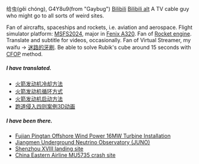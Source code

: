 给虫(gěi chóng), G4Y8u9(from "Gaybug")
[Bilibili](https://space.bilibili.com/744058)
[Bilibili alt](https://space.bilibili.com/108510435)
A TV cable guy who might go to all sorts of weird sites.

Fan of aircrafts, spaceships and rockets, i.e. aviation and aerospace.
Flight simulator platform: [MSFS2024](https://www.flightsimulator.com/microsoft-flight-simulator-2024/), major in [Fenix A320](https://fenixsim.com/a320/).
Fan of [Rocket engine](https://space.bilibili.com/744058/channel/collectiondetail?sid=4695442).
Translate and subtitle for videos, occasionally.
Fan of Virtual Streamer, my waifu -> [迷路的牙刷](https://space.bilibili.com/113791).
Be able to solve Rubik's cube around 15 seconds with [CFOP](https://en.wikipedia.org/wiki/CFOP_method) method.


##### I have translated.

- [火箭发动机冷却方法](https://www.bilibili.com/video/av723951018/)
- [火箭发动机循环方式](https://www.bilibili.com/video/av300259217/)
- [火箭发动机启动方法](https://www.bilibili.com/video/av311358139/)
- [跑道侵入四则案例3D动画](https://www.bilibili.com/video/av228611141/)


##### I have been there.

- [Fujian Pingtan Offshore Wind Power 16MW Turbine Installation](https://www.bilibili.com/opus/812707691871862825)
- [Jiangmen Underground Neutrino Observatory (JUNO)](https://www.bilibili.com/video/av113496389845933/)
- [Shenzhou XVIII landing site](https://www.bilibili.com/opus/995740128431308804)
- [China Eastern Airline MU5735 crash site](https://www.bilibili.com/opus/775417162538942483)
